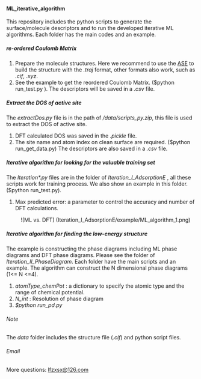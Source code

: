 #### ML_iterative_algorithm

This repository includes the python scripts to generate the surface/molecule descriptors and to run the developed iterative ML algorithms. Each folder has the main codes and an example.

##### re-ordered Coulomb Matrix

1. Prepare the molecule structures. Here we recommend to use the [ASE](https://wiki.fysik.dtu.dk/ase/) to build the structure with the *.traj* format, other formats also work, such as *.cif*, *.xyz*.
2. See the example to get the reordered Coulomb Matrix.  ($python run_test.py ). The descriptors will be saved in a *.csv* file.

##### Extract the DOS of active site

The *extractDos.py* file is in the path of */data/scripts_py.zip*, this file is used to extract the DOS of active site. 

1. DFT calculated DOS was saved in the *.pickle* file.
2. The site name and atom index on clean surface are required. ($python run_get_data.py) The descriptors are also saved in a *.csv* file.

##### Iterative algorithm for looking for the valuable training set

The *Iteration\*.py*  files are in the folder of *Iteration_I_AdsorptionE* , all these scripts work for training process. We also show an example in this folder. ($python run_test.py).

1. Max predicted error: a parameter to control the accuracy and number of DFT calculations. 

   <div align=center>![ML vs. DFT] (Iteration_I_AdsorptionE/example/ML_algorithm_1.png)

##### Iterative algorithm for finding the low-energy structure

The example is constructing the phase diagrams including ML phase diagrams and DFT phase diagrams. Please see the folder of *Iteration_II_PhaseDiagram*. Each folder have the main scripts and an example. The algorithm can construct the N dimensional phase diagrams (1<= N <=4).

1. *atomType_chemPot* : a dictionary to specify the atomic type and the range of chemical potential.
2. *N_int* : Resolution of phase diagram
3. *$python run_pd.py*



###### Note

The *data* folder includes the structure file (*.cif*) and python script files.

###### Email

More questions: [lfzxsx@126.com](lfzxsx@126.com)









